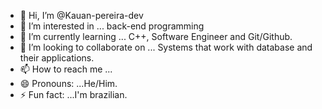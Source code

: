 - 👋 Hi, I’m @Kauan-pereira-dev
- 👀 I’m interested in ... back-end programming
- 🌱 I’m currently learning ... C++, Software Engineer and Git/Github.
- 💞️ I’m looking to collaborate on ... Systems that work with database and their applications.
- 📫 How to reach me ...
- 😄 Pronouns: ...He/Him.
- ⚡ Fun fact: ...I'm brazilian.

<!---
Kauan-pereira-dev/Kauan-pereira-dev is a ✨ special ✨ repository because its `README.md` (this file) appears on your GitHub profile.
You can click the Preview link to take a look at your changes.
--->
